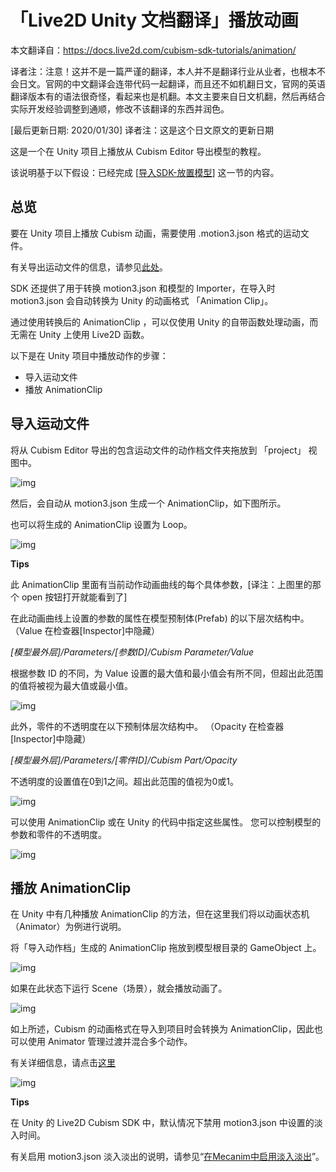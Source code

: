 # 「Live2D Unity 文档翻译」播放动画

本文翻译自：https://docs.live2d.com/cubism-sdk-tutorials/animation/

译者注：注意！这并不是一篇严谨的翻译，本人并不是翻译行业从业者，也根本不会日文。官网的中文翻译会连带代码一起翻译，而且还不如机翻日文，官网的英语翻译版本有的语法很奇怪，看起来也是机翻。本文主要来自日文机翻，然后再结合实际开发经验调整到通顺，修改不该翻译的东西并润色。

[最后更新日期: 2020/01/30] 译者注：这是这个日文原文的更新日期

这是一个在  Unity 项目上播放从 Cubism Editor 导出模型的教程。

该说明基于以下假设：已经完成 [[导入SDK-放置模型](https://blog.gtf35.top/cubism-sdk-tutorials-getting-started-sdk-import/)] 这一节的内容。

## 总览

要在 Unity 项目上播放 Cubism 动画，需要使用 .motion3.json 格式的运动文件。

有关导出运动文件的信息，请参见[此处](https://docs.live2d.com/cubism-editor-manual/export-moc3-motion3-files)。



SDK 还提供了用于转换 motion3.json 和模型的 Importer，在导入时 motion3.json 会自动转换为 Unity 的动画格式 「Animation Clip」。

通过使用转换后的 AnimationClip ，可以仅使用 Unity 的自带函数处理动画，而无需在 Unity 上使用 Live2D 函数。



以下是在 Unity 项目中播放动作的步骤：

- 导入运动文件
- 播放 AnimationClip 



## 导入运动文件

将从 Cubism Editor 导出的包含运动文件的动作档文件夹拖放到 「project」 视图中。

![img](https://docs.live2d.com/wp-content/uploads/2017/06/animation01-e1498020957794.png)

然后，会自动从 motion3.json 生成一个  AnimationClip，如下图所示。

也可以将生成的 AnimationClip  设置为 Loop。

![img](https://docs.live2d.com/wp-content/uploads/2017/06/animation02-e1498027547933.png)

**Tips**

此 AnimationClip 里面有当前动作动画曲线的每个具体参数，[译注：上图里的那个 open 按钮打开就能看到了]

在此动画曲线上设置的参数的属性在模型预制体(Prefab) 的以下层次结构中。 （Value 在检查器[Inspector]中隐藏）

*[模型最外层]/Parameters/[参数ID]/Cubism Parameter/Value*

根据参数 ID 的不同，为 Value 设置的最大值和最小值会有所不同，但超出此范围的值将被视为最大值或最小值。

![img](https://docs.live2d.com/wp-content/uploads/2017/06/animation06.png)

此外，零件的不透明度在以下预制体层次结构中。 （Opacity 在检查器[Inspector]中隐藏）

*[模型最外层]/Parameters/[零件ID]/Cubism Part/Opacity*

不透明度的设置值在0到1之间。超出此范围的值视为0或1。

![img](https://docs.live2d.com/wp-content/uploads/2017/06/animation07.png)

可以使用 AnimationClip 或在 Unity 的代码中指定这些属性。 您可以控制模型的参数和零件的不透明度。

![img](https://docs.live2d.com/wp-content/uploads/2017/06/animation05-e1498634290714.png)

## 播放 AnimationClip

在 Unity 中有几种播放 AnimationClip 的方法，但在这里我们将以动画状态机（Animator）为例进行说明。

将「导入动作档」生成的 AnimationClip 拖放到模型根目录的 GameObject 上。

![img](https://docs.live2d.com/wp-content/uploads/2017/06/animation03.png)

如果在此状态下运行 Scene（场景），就会播放动画了。

![img](https://docs.live2d.com/wp-content/uploads/2017/06/animation.gif)

如上所述，Cubism 的动画格式在导入到项目时会转换为 AnimationClip，因此也可以使用 Animator 管理过渡并混合多个动作。

有关详细信息，请点击[这里](https://docs.unity3d.com/Manual/AnimationSection.html)

![img](https://docs.live2d.com/wp-content/uploads/2017/06/animation04-e1498633127465.png)

**Tips**

在 Unity 的 Live2D Cubism SDK 中，默认情况下禁用 motion3.json 中设置的淡入时间。

有关启用 motion3.json 淡入淡出的说明，请参见“[在Mecanim中启用淡入淡出](https://docs.live2d.com/cubism-sdk-tutorials/motionfade/)”。